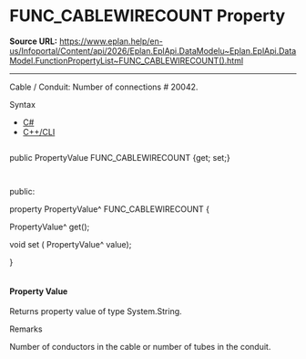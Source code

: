 # FUNC_CABLEWIRECOUNT Property

**Source URL:** https://www.eplan.help/en-us/Infoportal/Content/api/2026/Eplan.EplApi.DataModelu~Eplan.EplApi.DataModel.FunctionPropertyList~FUNC_CABLEWIRECOUNT().html

---

Cable / Conduit: Number of connections # 20042.

Syntax

- [C#](#i-syntax-CS)
- [C++/CLI](#i-syntax-CPP2005)

```
```
public PropertyValue FUNC_CABLEWIRECOUNT {get; set;}
```
```

```
```
public:

property PropertyValue^ FUNC_CABLEWIRECOUNT {

   PropertyValue^ get();

   void set (    PropertyValue^ value);

}
```
```

#### Property Value

Returns property value of type System.String.

Remarks

Number of conductors in the cable or number of tubes in the conduit.

